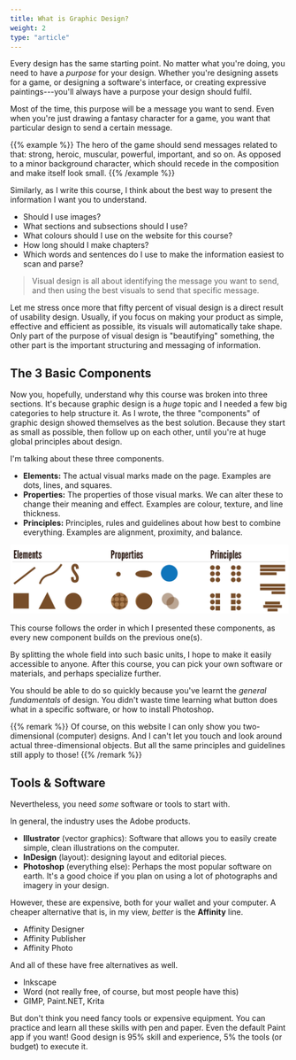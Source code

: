 ```yaml
---
title: What is Graphic Design?
weight: 2
type: "article"
---
```


Every design has the same starting point. No matter what you're doing, you need to have a *purpose* for your design. Whether you're designing assets for a game, or designing a software's interface, or creating expressive paintings---you'll always have a purpose your design should fulfil.

Most of the time, this purpose will be a message you want to send. Even when you're just drawing a fantasy character for a game, you want that particular design to send a certain message.

{{% example %}}
The hero of the game should send messages related to that: strong, heroic, muscular, powerful, important, and so on. As opposed to a minor background character, which should recede in the composition and make itself look small.
{{% /example %}}

Similarly, as I write this course, I think about the best way to present the information I want you to understand.

* Should I use images? 
* What sections and subsections should I use? 
* What colours should I use on the website for this course? 
* How long should I make chapters?
* Which words and sentences do I use to make the information easiest to scan and parse?

> Visual design is all about identifying the message you want to send, and then using the best visuals to send that specific message.

Let me stress once more that fifty percent of visual design is a direct result of usability design. Usually, if you focus on making your product as simple, effective and efficient as possible, its visuals will automatically take shape. Only part of the purpose of visual design is "beautifying" something, the other part is the important structuring and messaging of information.

## The 3 Basic Components

Now you, hopefully, understand why this course was broken into three sections. It's because graphic design is a _huge_ topic and I needed a few big categories to help structure it. As I wrote, the three "components" of graphic design showed themselves as the best solution. Because they start as small as possible, then follow up on each other, until you're at huge global principles about design.

I'm talking about these three components.

-   **Elements:** The actual visual marks made on the page. Examples are dots, lines, and squares.
-   **Properties:** The properties of those visual marks. We can alter these to change their meaning and effect. Examples are colour, texture, and line thickness.
-   **Principles:** Principles, rules and guidelines about how best to combine everything. Examples are alignment, proximity, and balance.

![The three basic components of design.](DesignThreeComponents.webp)

This course follows the order in which I presented these components, as every new component builds on the previous one(s). 

By splitting the whole field into such basic units, I hope to make it easily accessible to anyone. After this course, you can pick your own software or materials, and perhaps specialize further.

You should be able to do so quickly because you've learnt the *general fundamentals* of design. You didn't waste time learning what button does what in a specific software, or how to install Photoshop.

{{% remark %}}
Of course, on this website I can only show you two-dimensional (computer) designs. And I can't let you touch and look around actual three-dimensional objects. But all the same principles and guidelines still apply to those!
{{% /remark %}}

## Tools & Software

Nevertheless, you need _some_ software or tools to start with. 

In general, the industry uses the Adobe products.

-   **Illustrator** (vector graphics): Software that allows you to easily create simple, clean illustrations on the computer.
-   **InDesign** (layout): designing layout and editorial pieces.
-   **Photoshop** (everything else): Perhaps the most popular software on earth. It's a good choice if you plan on using a lot of photographs and imagery in your design.

However, these are expensive, both for your wallet and your computer. A cheaper alternative that is, in my view, _better_ is the **Affinity** line.

* Affinity Designer
* Affinity Publisher
* Affinity Photo

And all of these have free alternatives as well.

* Inkscape
* Word (not really free, of course, but most people have this)
* GIMP, Paint.NET, Krita

But don't think you need fancy tools or expensive equipment. You can practice and learn all these skills with pen and paper. Even the default Paint app if you want! Good design is 95% skill and experience, 5% the tools (or budget) to execute it.